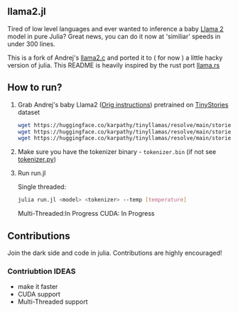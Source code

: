 ## llama2.jl

Tired of low level languages and ever wanted to inference a baby [Llama 2](https://ai.meta.com/llama/) model in pure Julia? Great news, you can do it now at 'similiar' speeds in under 300 lines.

This is a fork of Andrej's [llama2.c](https://github.com/karpathy/llama2.c) and ported it to ( for now ) a little hacky version of julia.
This README is heavily inspired by the rust port [llama.rs](https://github.com/gaxler/llama2.rs)

## How to run?

1. Grab Andrej's baby Llama2 ([Orig instructions](https://github.com/karpathy/llama2.c#feel-the-magic)) pretrained on [TinyStories](https://huggingface.co/datasets/roneneldan/TinyStories) dataset 

    ```bash
    wget https://huggingface.co/karpathy/tinyllamas/resolve/main/stories15M.bin
    wget https://huggingface.co/karpathy/tinyllamas/resolve/main/stories42M.bin
    wget https://huggingface.co/karpathy/tinyllamas/resolve/main/stories110M.bin
    ```
2. Make sure you have the tokenizer binary - `tokenizer.bin` (if not see [tokenizer.py](tokenizer.py))
3. Run run.jl

    Single threaded:

    ```bash
    julia run.jl <model> <tokenizer> --temp [temperature]
    ```

   Multi-Threaded:In Progress
   CUDA: In Progress
   
## Contributions

Join the dark side and code in julia. 
Contributions are highly encouraged!

### Contriubtion IDEAS

- make it faster
- CUDA support
- Multi-Threaded support
